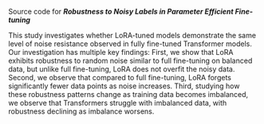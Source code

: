 Source code for _**Robustness to Noisy Labels in Parameter Efficient Fine-tuning**_


This study investigates whether LoRA-tuned models  demonstrate the same level of noise resistance observed in fully fine-tuned Transformer models. Our investigation has multiple key findings: First, we show that LoRA exhibits robustness to random noise similar to full fine-tuning on balanced data, but unlike full fine-tuning, LoRA does not overfit the noisy data. Second, we observe that compared to full fine-tuning, LoRA forgets significantly fewer data points as noise increases. Third, studying how these robustness patterns change as training data becomes imbalanced, we observe that Transformers struggle with imbalanced data, with robustness declining as imbalance worsens.

